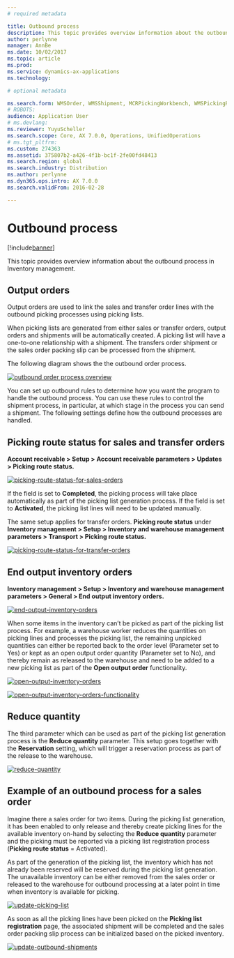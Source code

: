 ```yaml
---
# required metadata

title: Outbound process 
description: This topic provides overview information about the outbound process in Inventory management. 
author: perlynne
manager: AnnBe
ms.date: 10/02/2017
ms.topic: article
ms.prod:
ms.service: dynamics-ax-applications
ms.technology:

# optional metadata

ms.search.form: WMSOrder, WMSShipment, MCRPickingWorkbench, WMSPickingRegistration, CustomFilterGroup
# ROBOTS:
audience: Application User
# ms.devlang:
ms.reviewer: YuyuScheller
ms.search.scope: Core, AX 7.0.0, Operations, UnifiedOperations
# ms.tgt_pltfrm:
ms.custom: 274363
ms.assetid: 375807b2-a426-4f1b-bc1f-2fe00fd48413
ms.search.region: global
ms.search.industry: Distribution
ms.author: perlynne
ms.dyn365.ops.intro: AX 7.0.0
ms.search.validFrom: 2016-02-28

---
```


# Outbound process

[!include[banner](../includes/banner.md)]


This topic provides overview information about the outbound process in Inventory management.

## Output orders

Output orders are used to link the sales and transfer order lines with the outbound picking processes using picking lists.

When picking lists are generated from either sales or transfer orders, output orders and shipments will be automatically created. A picking list will have a one-to-one relationship with a shipment. The transfers order shipment or the sales order packing slip can be processed from the shipment. 

The following diagram shows the the outbound order process. 

[![outbound order process overview](./media/outbound-order.png)](./media/outbound-order.png)

You can set up outbound rules to determine how you want the program to handle the outbound process. You can use these rules to control the shipment process, in particular, at which stage in the process you can send a shipment. The following settings define how the outbound processes are handled.

## Picking route status for sales and transfer orders 

**Account receivable \> Setup \> Account receivable parameters \> Updates \>
Picking route status.**

[![picking-route-status-for-sales-orders](./media/picking-route-status-sales-order.png)](./media/picking-route-status-sales-order.png)

If the field is set to **Completed**, the picking process will take place automatically as part of the picking list generation process. If the field is set to **Activated**, the picking list lines will need to be updated manually.

The same setup applies for transfer orders. **Picking route status** under **Inventory management \> Setup \> Inventory and warehouse management parameters \> Transport \> Picking route status.**

[![picking-route-status-for-transfer-orders](./media/picking-route-status-transfer-order.png)](./media/picking-route-status-transfer-order.png)

## End output inventory orders

**Inventory management \> Setup \> Inventory and warehouse management parameters
\> General \> End output inventory orders.**

[![end-output-inventory-orders](./media//end-output-inventory-order.png)](./media//end-output-inventory-order.png)

When some items in the inventory can’t be picked as part of the picking list process. For example, a warehouse worker reduces the quantities on picking lines and processes the picking list, the remaining unpicked quantities can either be reported back to the order level (Parameter set to Yes) or kept as an open output order quantity (Parameter set to No), and thereby remain as released to
the warehouse and need to be added to a new picking list as part of the **Open output order** functionality.

[![open-output-inventory-orders](./media/open-output-order.png)](./media/open-output-order.png)

[![open-output-inventory-orders-functionality](./media/open-output-order-function.png)](./media/open-output-order-function.png)

## Reduce quantity

The third parameter which can be used as part of the picking list generation process is the **Reduce quantity** parameter. This setup goes together with the **Reservation** setting, which will trigger a reservation process as part of the release to the warehouse.

[![reduce-quantity](./media/reduce-quantity.png)](./media/reduce-quantity.png)

## Example of an outbound process for a sales order

Imagine there a sales order for two items. During the picking list generation, it has been enabled to only release and thereby create picking lines for the available inventory on-hand by selecting the **Reduce quantity** parameter and the picking must be reported via a picking list registration process (**Picking route status** = Activated).

As part of the generation of the picking list, the inventory which has not already been reserved will be reserved during the picking list generation. The unavailable inventory can be either removed from the sales order or released to the warehouse for outbound processing at a later point in time when inventory is available for picking.

[![update-picking-list](./media/update-picking-list.png)](./media/update-picking-list.png)

As soon as all the picking lines have been picked on the **Picking list registration** page, the associated shipment will be completed and the sales order packing slip process can be initialized based on the picked inventory.

[![update-outbound-shipments](./media/outbound-shipments.png)](./media/outbound-shipments.png)
